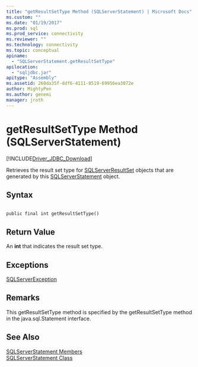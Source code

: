 ```yaml
---
title: "getResultSetType Method (SQLServerStatement) | Microsoft Docs"
ms.custom: ""
ms.date: "01/19/2017"
ms.prod: sql
ms.prod_service: connectivity
ms.reviewer: ""
ms.technology: connectivity
ms.topic: conceptual
apiname: 
  - "SQLServerStatement.getResultSetType"
apilocation: 
  - "sqljdbc.jar"
apitype: "Assembly"
ms.assetid: 260da35f-ddf6-4111-8519-69956ea3072e
author: MightyPen
ms.author: genemi
manager: jroth
---
```

# getResultSetType Method (SQLServerStatement)
[!INCLUDE[Driver_JDBC_Download](../../../includes/driver_jdbc_download.md)]

  Retrieves the result set type for [SQLServerResultSet](../../../connect/jdbc/reference/sqlserverresultset-class.md) objects that are generated by this [SQLServerStatement](../../../connect/jdbc/reference/sqlserverstatement-class.md) object.  
  
## Syntax  
  
```  
  
public final int getResultSetType()  
```  
  
## Return Value  
 An **int** that indicates the result set type.  
  
## Exceptions  
 [SQLServerException](../../../connect/jdbc/reference/sqlserverexception-class.md)  
  
## Remarks  
 This getResultSetType method is specified by the getResultSetType method in the java.sql.Statement interface.  
  
## See Also  
 [SQLServerStatement Members](../../../connect/jdbc/reference/sqlserverstatement-members.md)   
 [SQLServerStatement Class](../../../connect/jdbc/reference/sqlserverstatement-class.md)  
  
  
